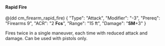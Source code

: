 #### Rapid Fire

@(dd cm_firearm_rapid_fire)
{ "Type": "Attack",
	"Modifier": "-3",
	"Prereq": "Firearms 9",
	"ACR": "2 **Fcs**",
	"Range": "15 ft",
	"Damage": "__SM__+3"
}

Fires twice in a single maneuver, each time with reduced attack and
damage. Can be used with pistols only.
